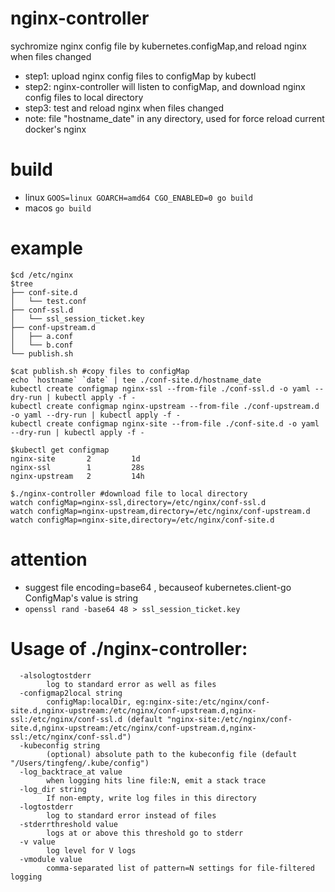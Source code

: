 # nginx-controller
sychromize nginx config file by kubernetes.configMap,and reload nginx when files changed
- step1: upload nginx config files to configMap by kubectl
- step2: nginx-controller will listen to configMap, and download nginx config files to local directory
- step3: test and reload nginx when files changed
- note: file "hostname_date" in any directory, used for force reload current docker's nginx

# build
- linux `GOOS=linux GOARCH=amd64 CGO_ENABLED=0 go build`
- macos `go build`

# example
```
$cd /etc/nginx
$tree
├── conf-site.d
│   └── test.conf
├── conf-ssl.d
│   └── ssl_session_ticket.key
├── conf-upstream.d
│   ├── a.conf
│   └── b.conf
└── publish.sh

$cat publish.sh #copy files to configMap
echo `hostname` `date` | tee ./conf-site.d/hostname_date
kubectl create configmap nginx-ssl --from-file ./conf-ssl.d -o yaml --dry-run | kubectl apply -f -
kubectl create configmap nginx-upstream --from-file ./conf-upstream.d -o yaml --dry-run | kubectl apply -f -
kubectl create configmap nginx-site --from-file ./conf-site.d -o yaml --dry-run | kubectl apply -f -

$kubectl get configmap 
nginx-site       2         1d
nginx-ssl        1         28s
nginx-upstream   2         14h

$./nginx-controller #download file to local directory
watch configMap=nginx-ssl,directory=/etc/nginx/conf-ssl.d 
watch configMap=nginx-upstream,directory=/etc/nginx/conf-upstream.d 
watch configMap=nginx-site,directory=/etc/nginx/conf-site.d 
```

# attention
- suggest file encoding=base64 , becauseof kubernetes.client-go ConfigMap's value is string 
- `openssl rand -base64 48 > ssl_session_ticket.key`

# Usage of ./nginx-controller:
```
  -alsologtostderr
        log to standard error as well as files
  -configmap2local string
        configMap:localDir, eg:nginx-site:/etc/nginx/conf-site.d,nginx-upstream:/etc/nginx/conf-upstream.d,nginx-ssl:/etc/nginx/conf-ssl.d (default "nginx-site:/etc/nginx/conf-site.d,nginx-upstream:/etc/nginx/conf-upstream.d,nginx-ssl:/etc/nginx/conf-ssl.d")
  -kubeconfig string
        (optional) absolute path to the kubeconfig file (default "/Users/tingfeng/.kube/config")
  -log_backtrace_at value
        when logging hits line file:N, emit a stack trace
  -log_dir string
        If non-empty, write log files in this directory
  -logtostderr
        log to standard error instead of files
  -stderrthreshold value
        logs at or above this threshold go to stderr
  -v value
        log level for V logs
  -vmodule value
        comma-separated list of pattern=N settings for file-filtered logging

```

